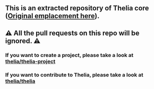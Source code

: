 ## This is an extracted repository of Thelia core ([Original emplacement here](https://github.com/thelia/thelia/tree/main/core)).
## ⚠ All the pull requests on this repo will be ignored. ⚠
### If you want to create a project, please take a look at [thelia/thelia-project](https://github.com/thelia/thelia-project)
### If you want to contribute to Thelia, please take a look at [thelia/thelia](https://github.com/thelia/thelia)

